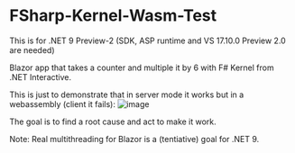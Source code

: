 # FSharp-Kernel-Wasm-Test

This is for .NET 9 Preview-2 (SDK, ASP runtime and VS 17.10.0 Preview 2.0 are needed)

Blazor app that takes a counter and multiple it by 6 with F# Kernel from .NET Interactive.

This is just to demonstrate that in server mode it works but in a webassembly (client it fails):
![image](https://github.com/PawelStadnicki/FSharp-Kernel-Wasm-Test/assets/56049414/686ada19-6773-41fb-836e-2f69575f1ede)

The goal is to find a root cause and act to make it work.

Note: Real multithreading for Blazor is a (tentiative) goal for .NET 9.

